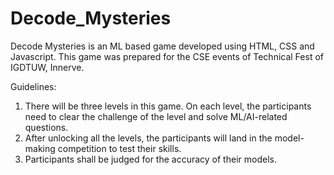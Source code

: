 # Decode_Mysteries
Decode Mysteries is an ML based game developed using HTML, CSS and Javascript. 
This game was prepared for the CSE events of Technical Fest of IGDTUW, Innerve.

Guidelines:

1. There will be three levels in this game. On each level, the participants need to clear the challenge of the level and solve ML/AI-related questions.
2. After unlocking all the levels, the participants will land in the model-making competition to test their skills.
3. Participants shall be judged for the accuracy of their models.

